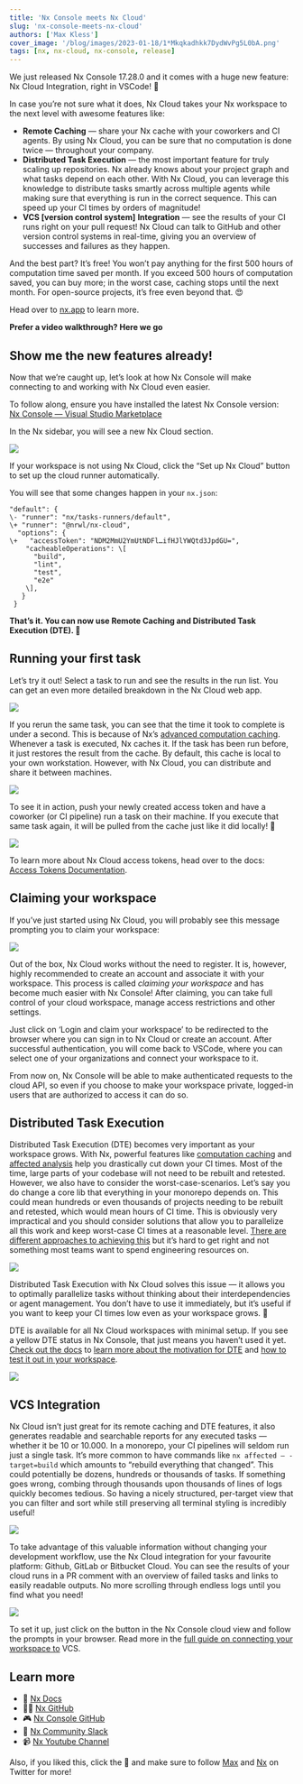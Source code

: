 ```yaml
---
title: 'Nx Console meets Nx Cloud'
slug: 'nx-console-meets-nx-cloud'
authors: ['Max Kless']
cover_image: '/blog/images/2023-01-18/1*Mkqkadhkk7DydWvPg5L0bA.png'
tags: [nx, nx-cloud, nx-console, release]
---
```


We just released Nx Console 17.28.0 and it comes with a huge new feature: Nx Cloud Integration, right in VSCode! 🎉

In case you’re not sure what it does, Nx Cloud takes your Nx workspace to the next level with awesome features like:

- **Remote Caching** — share your Nx cache with your coworkers and CI agents. By using Nx Cloud, you can be sure that no computation is done twice — throughout your company.
- **Distributed Task Execution** — the most important feature for truly scaling up repositories. Nx already knows about your project graph and what tasks depend on each other. With Nx Cloud, you can leverage this knowledge to distribute tasks smartly across multiple agents while making sure that everything is run in the correct sequence. This can speed up your CI times by orders of magnitude!
- **VCS \[version control system\]** **Integration** — see the results of your CI runs right on your pull request! Nx Cloud can talk to GitHub and other version control systems in real-time, giving you an overview of successes and failures as they happen.

And the best part? It’s free! You won’t pay anything for the first 500 hours of computation time saved per month. If you exceed 500 hours of computation saved, you can buy more; in the worst case, caching stops until the next month. For open-source projects, it’s free even beyond that. 😍

Head over to [nx.app](https://nx.app/pricing) to learn more.

**Prefer a video walkthrough? Here we go**

## Show me the new features already!

Now that we’re caught up, let’s look at how Nx Console will make connecting to and working with Nx Cloud even easier.

To follow along, ensure you have installed the latest Nx Console version:  
[Nx Console — Visual Studio Marketplace](https://marketplace.visualstudio.com/items?itemName=nrwl.angular-console)

In the Nx sidebar, you will see a new Nx Cloud section.

![](/blog/images/2023-01-18/1*JHNQd88EKmPVfnWBRqSidQ.avif)

If your workspace is not using Nx Cloud, click the “Set up Nx Cloud” button to set up the cloud runner automatically.

You will see that some changes happen in your `nx.json`:

```
"default": {
\- "runner": "nx/tasks-runners/default",
\+ "runner": "@nrwl/nx-cloud",
  "options": {
\+   "accessToken": "NDM2MmU2YmUtNDFl…ifHJlYWQtd3JpdGU=",
    "cacheableOperations": \[
      "build",
      "lint",
      "test",
      "e2e"
    \],
   }
 }
```

**That’s it. You can now use Remote Caching and Distributed Task Execution (DTE). 🎉**

## Running your first task

Let’s try it out! Select a task to run and see the results in the run list. You can get an even more detailed breakdown in the Nx Cloud web app.

![](/blog/images/2023-01-18/1*hFG4lqGwEYV3imSFATeKog.avif)

If you rerun the same task, you can see that the time it took to complete is under a second. This is because of Nx’s [advanced computation caching](/features/cache-task-results). Whenever a task is executed, Nx caches it. If the task has been run before, it just restores the result from the cache. By default, this cache is local to your own workstation. However, with Nx Cloud, you can distribute and share it between machines.

![](/blog/images/2023-01-18/1*kMKh30ojVJC-hSkZA5c46A.avif)

To see it in action, push your newly created access token and have a coworker (or CI pipeline) run a task on their machine. If you execute that same task again, it will be pulled from the cache just like it did locally! 🔮

![](/blog/images/2023-01-18/1*DkuIHQ6engBhAyhN1TTUGQ.avif)

To learn more about Nx Cloud access tokens, head over to the docs: [Access Tokens Documentation](/ci/recipes/security/access-tokens).

## Claiming your workspace

If you’ve just started using Nx Cloud, you will probably see this message prompting you to claim your workspace:

![](/blog/images/2023-01-18/1*vNRM1u3J5dixcXjoJWkHLQ.avif)

Out of the box, Nx Cloud works without the need to register. It is, however, highly recommended to create an account and associate it with your workspace. This process is called _claiming your workspace_ and has become much easier with Nx Console! After claiming, you can take full control of your cloud workspace, manage access restrictions and other settings.

Just click on ‘Login and claim your workspace’ to be redirected to the browser where you can sign in to Nx Cloud or create an account. After successful authentication, you will come back to VSCode, where you can select one of your organizations and connect your workspace to it.

From now on, Nx Console will be able to make authenticated requests to the cloud API, so even if you choose to make your workspace private, logged-in users that are authorized to access it can do so.

## Distributed Task Execution

Distributed Task Execution (DTE) becomes very important as your workspace grows. With Nx, powerful features like [computation caching](http://√) and [affected analysis](/ci/features/affected) help you drastically cut down your CI times. Most of the time, large parts of your codebase will not need to be rebuilt and retested. However, we also have to consider the worst-case-scenarios. Let’s say you do change a core lib that everything in your monorepo depends on. This could mean hundreds or even thousands of projects needing to be rebuilt and retested, which would mean hours of CI time. This is obviously very impractical and you should consider solutions that allow you to parallelize all this work and keep worst-case CI times at a reasonable level. [There are different approaches to achieving this](/ci/concepts/parallelization-distribution) but it’s hard to get right and not something most teams want to spend engineering resources on.

![](/blog/images/2023-01-18/1*EZhpRG2t-vp8Y7pGNnuRpA.avif)

Distributed Task Execution with Nx Cloud solves this issue — it allows you to optimally parallelize tasks without thinking about their interdependencies or agent management. You don’t have to use it immediately, but it’s useful if you want to keep your CI times low even as your workspace grows. 🚀

DTE is available for all Nx Cloud workspaces with minimal setup. If you see a yellow DTE status in Nx Console, that just means you haven’t used it yet. [Check out the docs](/ci/features/distribute-task-execution) to [learn more about the motivation for DTE](/ci/concepts/parallelization-distribution) and [how to test it out in your workspace](/ci/features/distribute-task-execution).

![](/blog/images/2023-01-18/1*T-GAMsmUCVVeO2ZCGuO3WA.avif)

## VCS Integration

Nx Cloud isn’t just great for its remote caching and DTE features, it also generates readable and searchable reports for any executed tasks — whether it be 10 or 10.000. In a monorepo, your CI pipelines will seldom run just a single task. It’s more common to have commands like `nx affected — -target=build` which amounts to “rebuild everything that changed”. This could potentially be dozens, hundreds or thousands of tasks. If something goes wrong, combing through thousands upon thousands of lines of logs quickly becomes tedious. So having a nicely structured, per-target view that you can filter and sort while still preserving all terminal styling is incredibly useful!

![](/blog/images/2023-01-18/1*i-eyF1ED2_mBkB1A_4piqg.avif)

To take advantage of this valuable information without changing your development workflow, use the Nx Cloud integration for your favourite platform: Github, GitLab or Bitbucket Cloud. You can see the results of your cloud runs in a PR comment with an overview of failed tasks and links to easily readable outputs. No more scrolling through endless logs until you find what you need!

![](/blog/images/2023-01-18/1*UPAL-352xTPsm-Pf_7sROw.avif)

To set it up, just click on the button in the Nx Console cloud view and follow the prompts in your browser. Read more in the [full guide on connecting your workspace to](/ci/recipes/set-up/monorepo-ci-github-actions) VCS.

## Learn more

- 🧠 [Nx Docs](/getting-started/intro)
- 👩‍💻 [Nx GitHub](<[https://github.com/nrwl/nx](https://github.com/nrwl/nx)>)
- 🎮 [Nx Console GitHub](<[https://github.com/nrwl/nx-console](https://github.com/nrwl/nx-console)>)
- 💬 [Nx Community Slack](<[https://go.nx.dev/community](https://go.nx.dev/community)>)
- 📹 [Nx Youtube Channel](<[https://www.youtube.com/@nxdevtools](https://www.youtube.com/@nxdevtools)>)

Also, if you liked this, click the 👏 and make sure to follow [Max](https://twitter.com/MaxKless) and [Nx](https://twitter.com/nxdevtools) on Twitter for more!

